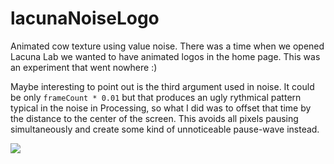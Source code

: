 # lacunaNoiseLogo

Animated cow texture using value noise. There was a time when we opened
Lacuna Lab we wanted to have animated logos in the home page.
This was an experiment that went nowhere :)

Maybe interesting to point out is the third argument used in noise.
It could be only `frameCount * 0.01` but that produces an ugly rythmical
pattern typical in the noise in Processing, so what I did was to offset that
time by the distance to the center of the screen. This avoids all pixels 
pausing simultaneously and create some kind of unnoticeable pause-wave instead.

![](https://raw.githubusercontent.com/hamoid/Fun-Programming/master/processing/ideas/2015/06/lacunaNoiseLogo/thumb.png)

